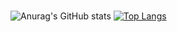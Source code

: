 ### 
![Anurag's GitHub stats](https://github-readme-stats.vercel.app/api?username=dyoon1635&show_icons=true&theme=radical)
[![Top Langs](https://github-readme-stats.vercel.app/api/top-langs/?username=dyoon1635&layout=compact)](https://github.com/dyoon1635/github-readme-stats)

<!--
**dyoon1635/dyoon1635** is a ✨ _special_ ✨ repository because its `README.md` (this file) appears on your GitHub profile.

Here are some ideas to get you started:

- 🔭 I’m currently working on ...
- 🌱 I’m currently learning ...
- 👯 I’m looking to collaborate on ...
- 🤔 I’m looking for help with ...
- 💬 Ask me about ...
- 📫 How to reach me: ...
- 😄 Pronouns: ...
- ⚡ Fun fact: ...
-->
